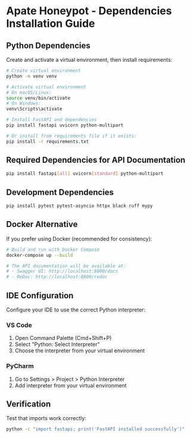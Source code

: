 # Apate Honeypot - Dependencies Installation Guide

## Python Dependencies

Create and activate a virtual environment, then install requirements:

```bash
# Create virtual environment
python -m venv venv

# Activate virtual environment
# On macOS/Linux:
source venv/bin/activate
# On Windows:
venv\Scripts\activate

# Install FastAPI and dependencies
pip install fastapi uvicorn python-multipart

# Or install from requirements file if it exists:
pip install -r requirements.txt
```

## Required Dependencies for API Documentation

```bash
pip install fastapi[all] uvicorn[standard] python-multipart
```

## Development Dependencies

```bash
pip install pytest pytest-asyncio httpx black ruff mypy
```

## Docker Alternative

If you prefer using Docker (recommended for consistency):

```bash
# Build and run with Docker Compose
docker-compose up --build

# The API documentation will be available at:
# - Swagger UI: http://localhost:8000/docs
# - ReDoc: http://localhost:8000/redoc
```

## IDE Configuration

Configure your IDE to use the correct Python interpreter:

### VS Code
1. Open Command Palette (Cmd+Shift+P)
2. Select "Python: Select Interpreter"
3. Choose the interpreter from your virtual environment

### PyCharm
1. Go to Settings > Project > Python Interpreter
2. Add interpreter from your virtual environment

## Verification

Test that imports work correctly:

```bash
python -c "import fastapi; print('FastAPI installed successfully')"
```
